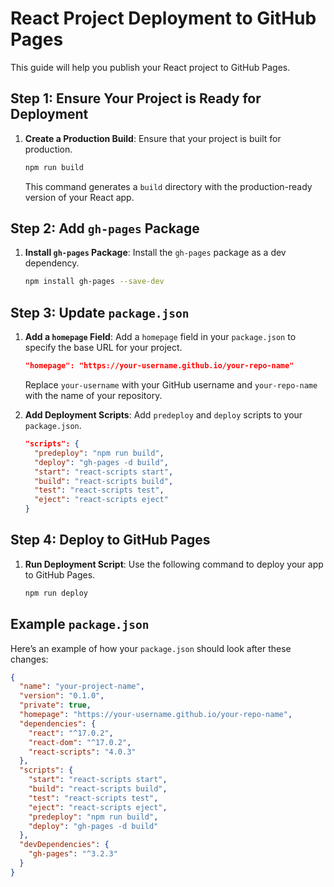 # React Project Deployment to GitHub Pages

This guide will help you publish your React project to GitHub Pages.

## Step 1: Ensure Your Project is Ready for Deployment

1. **Create a Production Build**: Ensure that your project is built for production.
    ```sh
    npm run build
    ```
    This command generates a `build` directory with the production-ready version of your React app.

## Step 2: Add `gh-pages` Package

1. **Install `gh-pages` Package**: Install the `gh-pages` package as a dev dependency.
    ```sh
    npm install gh-pages --save-dev
    ```

## Step 3: Update `package.json`

1. **Add a `homepage` Field**: Add a `homepage` field in your `package.json` to specify the base URL for your project.
    ```json
    "homepage": "https://your-username.github.io/your-repo-name"
    ```
    Replace `your-username` with your GitHub username and `your-repo-name` with the name of your repository.

2. **Add Deployment Scripts**: Add `predeploy` and `deploy` scripts to your `package.json`.
    ```json
    "scripts": {
      "predeploy": "npm run build",
      "deploy": "gh-pages -d build",
      "start": "react-scripts start",
      "build": "react-scripts build",
      "test": "react-scripts test",
      "eject": "react-scripts eject"
    }
    ```

## Step 4: Deploy to GitHub Pages

1. **Run Deployment Script**: Use the following command to deploy your app to GitHub Pages.
    ```sh
    npm run deploy
    ```

## Example `package.json`

Here’s an example of how your `package.json` should look after these changes:

```json
{
  "name": "your-project-name",
  "version": "0.1.0",
  "private": true,
  "homepage": "https://your-username.github.io/your-repo-name",
  "dependencies": {
    "react": "^17.0.2",
    "react-dom": "^17.0.2",
    "react-scripts": "4.0.3"
  },
  "scripts": {
    "start": "react-scripts start",
    "build": "react-scripts build",
    "test": "react-scripts test",
    "eject": "react-scripts eject",
    "predeploy": "npm run build",
    "deploy": "gh-pages -d build"
  },
  "devDependencies": {
    "gh-pages": "^3.2.3"
  }
}
